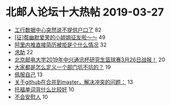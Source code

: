 # 北邮人论坛十大热帖 2019-03-27

- [工行数据中心突然说不提供户口了](https://bbs.byr.cn/article/Job/2022693) 82
- [[征]帮幽默爱笑的小姐姐征友啦～～](https://bbs.byr.cn/article/Friends/1917779) 49
- [阿里内推直接简历被拒是个什么情况](https://bbs.byr.cn/article/Talking/6107445) 32
- [求助](https://bbs.byr.cn/article/AimGraduate/1162649) 22
- [北京邮电大学2019年中兴通讯杯研究生篮球赛3月26日战报！](https://bbs.byr.cn/article/Basketball/610306) 20
- [大家都是怎么定义一个部门坑不坑的？](https://bbs.byr.cn/article/WorkLife/1119843) 19
- [佩服自己](https://bbs.byr.cn/article/Food/501418) 13
- [关于github在合并到master，解决冲突的问题：](https://bbs.byr.cn/article/SoftDesign/48423) 13
- [托福单词背什么比较好](https://bbs.byr.cn/article/GoAbroad/362997) 10
- [不会安慰人](https://bbs.byr.cn/article/Feeling/3104495) 10


